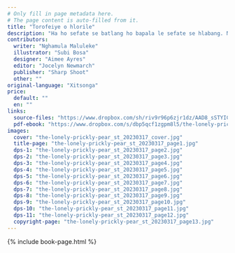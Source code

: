 ```yaml
---
# Only fill in page metadata here.
# The page content is auto-filled from it.
title: "Torofeiye o hlorile"
description: "Ha ho sefate se batlang ho bapala le sefate se hlabang. Naa qetellong se tla fumana motswalle?"
contributors:
  writer: "Nghamula Maluleke"
  illustrator: "Subi Bosa"
  designer: "Aimee Ayres"
  editor: "Jocelyn Newmarch"
  publisher: "Sharp Shoot"
  other: ""
original-language: "Xitsonga"
price:
  default: ""
  en: ""
links:
  source-files: "https://www.dropbox.com/sh/riv9r96p6zjr1dz/AAD8_sSTYICYuIQZUvC4JgKGa?dl=0"
  pdf-ebook: "https://www.dropbox.com/s/dbp5qcf1zgpm8l5/the-lonely-prickly-pear_st_20230313.pdf?dl=0"
images:
  cover: "the-lonely-prickly-pear_st_20230317_cover.jpg"
  title-page: "the-lonely-prickly-pear_st_20230317_page1.jpg"
  dps-1: "the-lonely-prickly-pear_st_20230317_page2.jpg"
  dps-2: "the-lonely-prickly-pear_st_20230317_page3.jpg"
  dps-3: "the-lonely-prickly-pear_st_20230317_page4.jpg"
  dps-4: "the-lonely-prickly-pear_st_20230317_page5.jpg"
  dps-5: "the-lonely-prickly-pear_st_20230317_page6.jpg"
  dps-6: "the-lonely-prickly-pear_st_20230317_page7.jpg"
  dps-7: "the-lonely-prickly-pear_st_20230317_page8.jpg"
  dps-8: "the-lonely-prickly-pear_st_20230317_page9.jpg"
  dps-9: "the-lonely-prickly-pear_st_20230317_page10.jpg"
  dps-10: "the-lonely-prickly-pear_st_20230317_page11.jpg"
  dps-11: "the-lonely-prickly-pear_st_20230317_page12.jpg"
  copyright-page: "the-lonely-prickly-pear_st_20230317_page13.jpg"
---
```


{% include book-page.html %}



